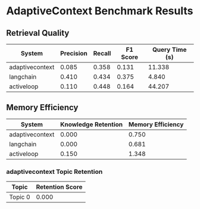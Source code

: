 # AdaptiveContext Benchmark Results

## Retrieval Quality

| System | Precision | Recall | F1 Score | Query Time (s) |
|--------|-----------|--------|----------|---------------|
| adaptivecontext | 0.085 | 0.358 | 0.131 | 11.338 |
| langchain | 0.410 | 0.434 | 0.375 | 4.840 |
| activeloop | 0.110 | 0.448 | 0.164 | 44.207 |

## Memory Efficiency

| System | Knowledge Retention | Memory Efficiency |
|--------|---------------------|-------------------|
| adaptivecontext | 0.000 | 0.750 |
| langchain | 0.000 | 0.681 |
| activeloop | 0.150 | 1.348 |

### adaptivecontext Topic Retention

| Topic | Retention Score |
|-------|----------------|
| Topic 0 | 0.000 |

